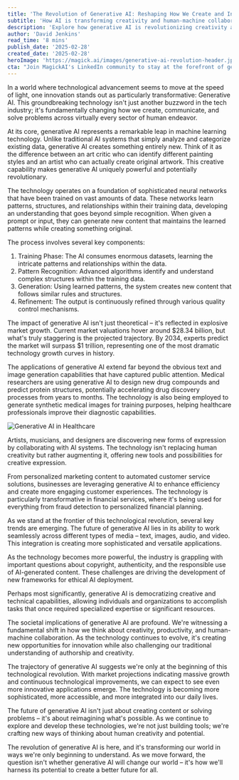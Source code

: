 ```yaml
---
title: 'The Revolution of Generative AI: Reshaping How We Create and Interact'
subtitle: 'How AI is transforming creativity and human-machine collaboration'
description: 'Explore how generative AI is revolutionizing creativity and problem-solving across industries, from healthcare to creative arts. With market projections soaring to $1 trillion by 2034, this transformative technology is reshaping how we work, create, and interact. Discover the key trends, challenges, and opportunities driving this technological revolution.'
author: 'David Jenkins'
read_time: '8 mins'
publish_date: '2025-02-28'
created_date: '2025-02-28'
heroImage: 'https://magick.ai/images/generative-ai-revolution-header.jpg'
cta: "Join MagickAI's LinkedIn community to stay at the forefront of generative AI developments and engage with professionals shaping the future of this revolutionary technology."
---
```


In a world where technological advancement seems to move at the speed of light, one innovation stands out as particularly transformative: Generative AI. This groundbreaking technology isn't just another buzzword in the tech industry; it's fundamentally changing how we create, communicate, and solve problems across virtually every sector of human endeavor.

At its core, generative AI represents a remarkable leap in machine learning technology. Unlike traditional AI systems that simply analyze and categorize existing data, generative AI creates something entirely new. Think of it as the difference between an art critic who can identify different painting styles and an artist who can actually create original artwork. This creative capability makes generative AI uniquely powerful and potentially revolutionary.

The technology operates on a foundation of sophisticated neural networks that have been trained on vast amounts of data. These networks learn patterns, structures, and relationships within their training data, developing an understanding that goes beyond simple recognition. When given a prompt or input, they can generate new content that maintains the learned patterns while creating something original.

The process involves several key components:

1. Training Phase: The AI consumes enormous datasets, learning the intricate patterns and relationships within the data.
2. Pattern Recognition: Advanced algorithms identify and understand complex structures within the training data.
3. Generation: Using learned patterns, the system creates new content that follows similar rules and structures.
4. Refinement: The output is continuously refined through various quality control mechanisms.

The impact of generative AI isn't just theoretical – it's reflected in explosive market growth. Current market valuations hover around $28.34 billion, but what's truly staggering is the projected trajectory. By 2034, experts predict the market will surpass $1 trillion, representing one of the most dramatic technology growth curves in history.

The applications of generative AI extend far beyond the obvious text and image generation capabilities that have captured public attention. Medical researchers are using generative AI to design new drug compounds and predict protein structures, potentially accelerating drug discovery processes from years to months. The technology is also being employed to generate synthetic medical images for training purposes, helping healthcare professionals improve their diagnostic capabilities.

![Generative AI in Healthcare](https://i.magick.ai/PIXE/1738406181100_magick_img.webp)

Artists, musicians, and designers are discovering new forms of expression by collaborating with AI systems. The technology isn't replacing human creativity but rather augmenting it, offering new tools and possibilities for creative expression.

From personalized marketing content to automated customer service solutions, businesses are leveraging generative AI to enhance efficiency and create more engaging customer experiences. The technology is particularly transformative in financial services, where it's being used for everything from fraud detection to personalized financial planning.

As we stand at the frontier of this technological revolution, several key trends are emerging. The future of generative AI lies in its ability to work seamlessly across different types of media – text, images, audio, and video. This integration is creating more sophisticated and versatile applications.

As the technology becomes more powerful, the industry is grappling with important questions about copyright, authenticity, and the responsible use of AI-generated content. These challenges are driving the development of new frameworks for ethical AI deployment.

Perhaps most significantly, generative AI is democratizing creative and technical capabilities, allowing individuals and organizations to accomplish tasks that once required specialized expertise or significant resources.

The societal implications of generative AI are profound. We're witnessing a fundamental shift in how we think about creativity, productivity, and human-machine collaboration. As the technology continues to evolve, it's creating new opportunities for innovation while also challenging our traditional understanding of authorship and creativity.

The trajectory of generative AI suggests we're only at the beginning of this technological revolution. With market projections indicating massive growth and continuous technological improvements, we can expect to see even more innovative applications emerge. The technology is becoming more sophisticated, more accessible, and more integrated into our daily lives.

The future of generative AI isn't just about creating content or solving problems – it's about reimagining what's possible. As we continue to explore and develop these technologies, we're not just building tools; we're crafting new ways of thinking about human creativity and potential.

The revolution of generative AI is here, and it's transforming our world in ways we're only beginning to understand. As we move forward, the question isn't whether generative AI will change our world – it's how we'll harness its potential to create a better future for all.